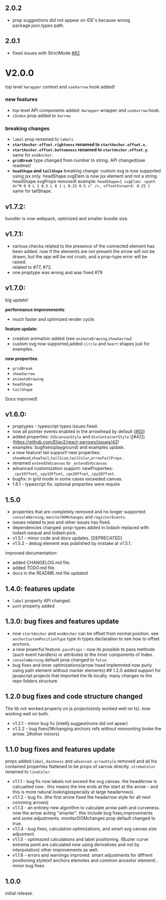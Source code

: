 ## 2.0.2

- prop suggestions did not appear on IDE's because wrong package.json.types path.

## 2.0.1

- fixed issues with StrictMode [#82](https://github.com/Eliav2/react-xarrows/issues/82)

# V2.0.0

top level `Xwrapper` context and `useXarrow` hook added!

### new features
- top level API components added: `Xwrapper` wrapper and `useXarrow` hook.
- `zIndex` prop added to `Xarrow`

### breaking changes

- `label` prop renamed to `labels`
- **`startAnchor.offset.rightness` renamed to `startAnchor.offset.x`.**
- **`startAnchor.offset.bottomness` renamed to `startAnchor.offset.y`.**  
  same for `endAnchor`.
- **`gridBreak`** type changed from number to string. API changed(see readme)!  
- **`headShape` and `tailShape`** breaking change: custom svg is now supported using jsx only. 
  headShape.svgElem is now jsx element and not a string. headShape.svgProps removed!
  example: `headShape={ svgElem: <path d="M 0 0 L 1 0.5 L 0 1 L 0.25 0.5 z" />, offsetForward: 0.25 }`  
  same for tailShape.
  

## v1.7.2:
bundler is now webpack, optimized and smaller bundle size.

## v1.7.1:

- various checks related to the presence of the connected element has been added. now if the elements are not present
  the arrow will not be drawn, but the app will be not crush, and a prop-type error will be raised.  
  related to #77, #72.
- one proptype was wrong and was fixed #79
  

## v1.7.0:

big update!

**performance improvements**:

- much faster and optimized render cycle.

**feature update**:

- creation animation added (see `animateDrawing`,`showXarrow`)
- custom svg now supported,added `circle` and `heart` shapes just for examples.

**new properties**:

- `gridBreak`
- `showXarrow`
- `animateDrawing`
- `headShape`
- `tailShape`

Docs improved!

## v1.6.0:

- proptypes - typescript types issues fixed.
- now all pointer events enabled in the arrowhead by default ([#50](https://github.com/Eliav2/react-xarrows/issues/50))
- added properties: `SVGcanvasStyle` and `divContainerStyle` ([#42])(https://github.com/Eliav2/react-xarrows/issues/42)
- examples: bugfixes(playground) and examples update.
- a new feature! tail support!  new properties: `showHead`,`showTail`,`tailSize`,`tailColor`,`arrowTailProps` .
- renamed `extendSVGcanvas` to `_extendSVGcanvas`
- advanced customization support: newProperties: `_cpx1Offset`,`_cpy1Offset`,`_cpx2Offset`,`_cpy2Offset`.
- bugfix: in grid mode in some cases exceeded canvas.
- 1.6.1 - typescript fix: optional properties were require

## 1.5.0

- properties that are completely removed and no longer supported: `consoleWarning`, `monitorDOMchanges`
  and `registerEvents`.
- issues related to jest and other issues has fixed.
- dependencies changed: prop-types added in lodash replaced with lodash.isequal and lodash.pick.
- v1.5.1 - minor code and docs updates. [DEPRECATED]
- v1.5.2 - debug element was published by mistake at v1.5.1.

improved documentation:

- added CHANGELOG.md file.
- added TODO.md file.
- docs in the README.md file updated

## 1.4.0: features update

- `label` property API changed.
- `path` property added

## 1.3.0: bug fixes and features update

- now `startAnchor` and `endAnchor` can be offset from normal position. see `anchorCustomPositionType` type in types
  declaration to see how to offset anchors.
- a new powerful feature: `passProps` - now its possible to pass methods (such event handlers) or attributes to the
  inner components of Index.
- `consoleWarning` default prop changed to `false`.
- bug fixes and inner optimizations(arrow head implemnted now purly using path element without marker elements).## 1.2.0
  added support for javascript projects that imported the lib locally. many changes to the repo folders structure.

## 1.2.0 bug fixes and code structure changed

The lib not worked properly on js projects(only worked well on ts). now working well on both.

- v1.2.1 - minor bug fix (intellij suggestinons did not apear)
- v1.2.2 - bug fixes(1#changing anchors refs without remounting broke the arrow. 2#other minors)

## 1.1.0 bug fixes and features update

props added:`label`, `dashness` and `advanced`.
`arrowStyle` removed and all his contained properties flattened to be props of xarrow directly. `strokeColor` renamed
to `lineColor`.

- v1.1.1 - bug fix now labels not exceed the svg canvas. the headArrow is calcualted now . this means the line ends at
  the start at the arrow - and this is more natural looking(especially at large headarrows).
- v1.1.2 - bug fix. (the first arrow fixed the headarrow style for all next comming arrows)
- v1.1.3 - an entirely new algorithm to calculate arrow path and curveness. now the arrow acting "smarter". this include
  bug fixes,improvements and some adjustments. monitorDOMchanges prop default changed to true.
- v1.1.4 - bug fixes, calculation optimizations, and smart svg canvas size adjusment.
- v1.1.5 - optimazed calculations and label positioning. (Buzier curve extrema point are calculated now using
  derivatives and not by interpolation) other improvements as well.
- v1.1.6 - errors and warnings improved. smart adjustments for diffrent positioning style(of anchors elemntes and common
  ancestor element) . minor bug fixes

## 1.0.0

initial release.
